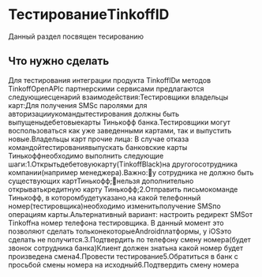 # ТестированиеTinkoffID
Данный раздел посвящен тесированию

## Что нужно сделать

Для тестирования интеграции продукта TinkoffIDи методов TinkoffOpenAPIс партнерскими сервисами предлагаются следующиесценарий взаимодействия:Тестировщики владельцы карт:Для получения SMSс паролями для авторизацииукомандытестирования должны быть выпущеныдебетовыекарты Тинькофф банка.Тестировщики могут воспользоваться как уже заведенными картами, так и выпустить новые.Владельцы карт прочие лица: В случае отказа командойтестированиявыпускать банковские карты Тинькоффнеобходимо выполнить следующие шаги:1.Открытьдебетовуюкарту(TinkoffBlack)на другогосотрудника компании(например менеджера).Важно:у сотрудника не должно быть существующих картТинькофф;нельзя дополнительно открыватькредитную карту Тинькофф;2.Отправить письмокоманде Тинькофф, в которомбудетуказано,на какой телефонный номер(тестировщика)необходимо изменитьполучение SMSпо операциям карты.Альтернативный вариант: настроить редирект SMSот Tinkoffна номер телефона тестировщика. В данный момент это позволяют сделать тольконекоторыеAndroidплатформы, у iOSэто сделать не получится.3.Подтвердить по телефону смену номера(будет звонок сотрудника банка)Клиент должен знатьна какой номер будет произведена смена4.Провести тестирование5.Обратиться в банк с просьбой смены номера на исходный6.Подтвердить смену номера